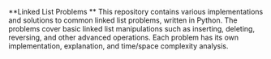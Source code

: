 **Linked List Problems **
This repository contains various implementations and solutions to common linked list problems, written in Python. The problems cover basic linked list manipulations such as inserting, deleting, reversing, and other advanced operations. Each problem has its own implementation, explanation, and time/space complexity analysis.


